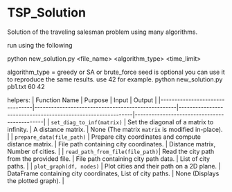 # TSP_Solution
Solution of the traveling salesman problem using many algorithms.

run using the following 

python new_solution.py <file_name> <algorithm_type> <time_limit> <seed>

algorithm_type = greedy or SA or brute_force
seed is optional you can use it to reproduce the same results. use 42 for example.
python new_solution.py pb1.txt  60 42

helpers:
| Function Name                   | Purpose                                           | Input                                                       | Output                                      |
|--------------------------------|---------------------------------------------------|-------------------------------------------------------------|---------------------------------------------|
| `set_diag_to_inf(matrix)`       | Set the diagonal of a matrix to infinity.        | A distance matrix.                                          | None (The matrix `matrix` is modified in-place). |
| `prepare_data(file_path)`       | Prepare city coordinates and compute distance matrix. | File path containing city coordinates.                      | Distance matrix, Number of cities.          |
| `read_path_from_file(file_path)`| Read the city path from the provided file.       | File path containing city path data.                        | List of city paths.                         |
| `plot_graph(df, nodes)`         | Plot cities and their path on a 2D plane.        | DataFrame containing city coordinates, List of city paths. | None (Displays the plotted graph).          |
